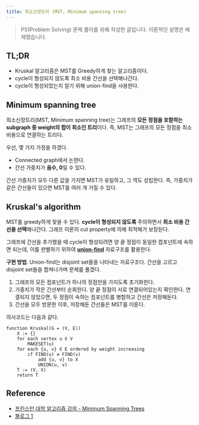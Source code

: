 ```yaml
---
title: 최소신장트리 (MST, Minimum spanning tree)
---
```


> PS(Problem Solving) 문제 풀이를 위해 작성한 글입니다. 이론적인 설명은
> 배제했습니다.

## TL;DR

- Kruskal 알고리즘은 MST를 Greedy하게 찾는 알고리즘이다.
- cycle이 형성되지 않도록 최소 비용 간선을 선택해나간다.
- cycle이 형성되었는지 알기 위해 union-find을 사용한다.

## Minimum spanning tree

최소신장트리(MST, Minimum spanning tree)는 그래프의 **모든 정점을 포함하는
subgraph 중 weight의 합이 최소인 트리**이다. 즉, MST는 그래프의 모든 정점을
최소비용으로 연결하는 트리다.

우선, 몇 가지 가정을 하겠다.

- Connected graph에서 논한다.
- 간선 가중치가 **음수, 0**일 수 있다.

간선 가중치가 모두 다른 값을 가지면 MST가 유일하고, 그 역도 성립한다. 즉,
가중치가 같은 간선들이 있으면 MST를 여러 개 가질 수 있다. 

## Kruskal's algorithm
 
MST를 greedy하게 찾을 수 있다. **cycle이 형성되지 않도록** 주의하면서 **최소
비용 간선을 선택**해나간다. 그래프 이론의 cut property에 의해 최적해가 보장된다.

그래프에 간선을 추가했을 때 cycle이 형성되려면 양 끝 정점이 동일한 컴포넌트에
속하면 되는데, 이를 판별하기 위하여 **[union-find](/posts/2024-09-12-union-find)** 자료구조를 활용한다.

**구현 방법**. Union-find는 disjoint set들을 나타내는 자료구조다. 간선을 고르고
disjoint set들을 합쳐나가며 문제를 풀겠다.

1. 그래프의 모든 컴포넌트가 하나의 정점만을 가지도록 초기화한다.
2. 가중치가 작은 간선부터 순회한다. 양 끝 정점이 서로 연결되어있는지
확인한다. 연결되지 않았으면, 두 정점이 속하는 컴포넌트를 병합하고 간선은
저장해둔다.
3. 간선을 모두 방문한 이후, 저장해둔 간선들은 MST를 이룬다.


의사코드는 다음과 같다.

```
function Kruskal(G = (V, E))
    X := {}
    for each vertex u ∈ V
        MAKESET(u)
    for each {u, v} ∈ E ordered by weight increasing
        if FIND(u) ≠ FIND(v)
            add {u, v} to X
            UNION(u, v)
    T := (V, X)
    return T
```

## Reference

- [프린스턴 대학 알고리즘 강의 - Minimum Spanning Trees](https://algs4.cs.princeton.edu/43mst/)
- [블로그 1](https://rntlqvnf.github.io/lecture%20notes/algorithm-5th-week-1/)

